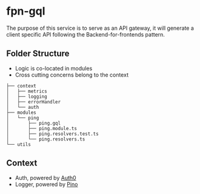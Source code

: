 # fpn-gql

The purpose of this service is to serve as an API gateway, it will
generate a client specific API following the Backend-for-frontends pattern.


## Folder Structure

- Logic is co-located in modules
- Cross cutting concerns belong to the context

```
├── context
│   ├── metrics
│   ├── logging
│   ├── errorHandler
│   └── auth
├── modules
│   └── ping
│       ├── ping.gql
│       ├── ping.module.ts
│       ├── ping.resolvers.test.ts
│       └── ping.resolvers.ts
└── utils

```

## Context

- Auth, powered by [Auth0](https://auth0.com/blog/using-m2m-authorization/)
- Logger, powered by [Pino](https://www.nearform.com/blog/the-cost-of-logging/)
